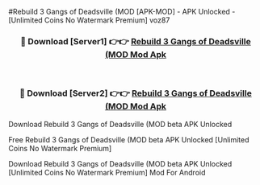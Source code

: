 #Rebuild 3 Gangs of Deadsville (MOD [APK-MOD] - APK Unlocked - [Unlimited Coins No Watermark Premium] voz87



<div align="center">

<h3>🔴 Download [Server1] 👉👉 <a href="https://momento.my/?title=Rebuild_3_Gangs_of_Deadsville_(MOD">Rebuild 3 Gangs of Deadsville (MOD Mod Apk</a></h3><br>

<h3>🔴 Download [Server2] 👉👉 <a href="https://momento.my/?title=Rebuild_3_Gangs_of_Deadsville_(MOD">Rebuild 3 Gangs of Deadsville (MOD Mod Apk</a></h3>
</div>



Download Rebuild 3 Gangs of Deadsville (MOD beta APK Unlocked

Free Rebuild 3 Gangs of Deadsville (MOD beta APK Unlocked [Unlimited Coins No Watermark Premium]

Download Rebuild 3 Gangs of Deadsville (MOD beta APK Unlocked [Unlimited Coins No Watermark Premium] Mod For Android
